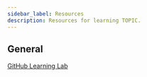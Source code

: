 ```yaml
---
sidebar_label: Resources
description: Resources for learning TOPIC.
---
```


## General

[GitHub Learning Lab](https://lab.github.com/)